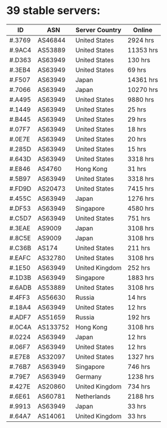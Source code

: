 # 39 stable servers:

| ID | ASN | Server Country | Online |
| ------ | ------ | ------ | ------ |
| #.3769 | AS46844 | United States | 2924 hrs |
| #.9AC4 | AS53889 | United States | 11353 hrs |
| #.D363 | AS63949 | United States | 130 hrs |
| #.3EB4 | AS63949 | United States | 69 hrs |
| #.F507 | AS63949 | Japan | 14361 hrs |
| #.7066 | AS63949 | Japan | 10270 hrs |
| #.A495 | AS63949 | United States | 9880 hrs |
| #.1449 | AS63949 | United States | 25 hrs |
| #.B445 | AS63949 | United States | 29 hrs |
| #.07F7 | AS63949 | United States | 18 hrs |
| #.0E7E | AS63949 | United States | 20 hrs |
| #.285D | AS63949 | United States | 15 hrs |
| #.643D | AS63949 | United States | 3318 hrs |
| #.E846 | AS4760 | Hong Kong | 31 hrs |
| #.5B97 | AS63949 | United States | 3318 hrs |
| #.FD9D | AS20473 | United States | 7415 hrs |
| #.455C | AS63949 | Japan | 1276 hrs |
| #.DF53 | AS63949 | Singapore | 4580 hrs |
| #.C5D7 | AS63949 | United States | 751 hrs |
| #.3EAE | AS9009 | Japan | 3108 hrs |
| #.8C5E | AS9009 | Japan | 3108 hrs |
| #.C36B | AS174 | United States | 211 hrs |
| #.EAFC | AS32780 | United States | 3108 hrs |
| #.1E50 | AS63949 | United Kingdom | 252 hrs |
| #.1D3B | AS63949 | Singapore | 1883 hrs |
| #.6ADB | AS53889 | United States | 3108 hrs |
| #.4FF3 | AS56630 | Russia | 14 hrs |
| #.18A4 | AS63949 | United States | 12 hrs |
| #.ADF7 | AS51659 | Russia | 192 hrs |
| #.0C4A | AS133752 | Hong Kong | 3108 hrs |
| #.0224 | AS63949 | Japan | 12 hrs |
| #.06F7 | AS63949 | United States | 12 hrs |
| #.E7E8 | AS32097 | United States | 1327 hrs |
| #.76B7 | AS63949 | Singapore | 746 hrs |
| #.79E7 | AS63949 | Germany | 1238 hrs |
| #.427E | AS20860 | United Kingdom | 734 hrs |
| #.6E61 | AS60781 | Netherlands | 2188 hrs |
| #.9913 | AS63949 | Japan | 33 hrs |
| #.64A7 | AS14061 | United Kingdom | 33 hrs |

